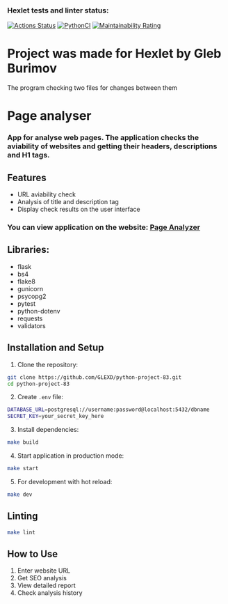 ### Hexlet tests and linter status:
[![Actions Status](https://github.com/GLEXD/python-project-83/actions/workflows/hexlet-check.yml/badge.svg)](https://github.com/GLEXD/python-project-83/actions)
[![PythonCI](https://github.com/GLEXD/python-project-83/actions/workflows/CI.yml/badge.svg)](https://github.com/GLEXD/python-project-83/actions/workflows/CI.yml)
[![Maintainability Rating](https://sonarcloud.io/api/project_badges/measure?project=GLEXD_python-project-83&metric=sqale_rating)](https://sonarcloud.io/summary/new_code?id=GLEXD_python-project-83)

# Project was made for Hexlet by Gleb Burimov
The program checking two files for changes between them

# Page analyser
### App for analyse web pages. The application checks the aviability of websites and getting their headers, descriptions and H1 tags.

## Features
* URL aviability check
* Analysis of title and description tag
* Display check results on the user interface

### You can view application on the website: [Page Analyzer](https://pageanalyzer-40ad.onrender.com)

## Libraries:
* flask
* bs4
* flake8
* gunicorn
* psycopg2
* pytest
* python-dotenv
* requests
* validators

## Installation and Setup
1. Clone the repository:
```bash
git clone https://github.com/GLEXD/python-project-83.git
cd python-project-83
```
2. Create `.env` file:
```bash
DATABASE_URL=postgresql://username:password@localhost:5432/dbname
SECRET_KEY=your_secret_key_here
```
3. Install dependencies:
```bash
make build
```
4. Start application in production mode:
```bash
make start
```
5. For development with hot reload:
```bash
make dev
```

## Linting
```bash
make lint
```

## How to Use 
1. Enter website URL
2. Get SEO analysis
3. View detailed report
4. Check analysis history